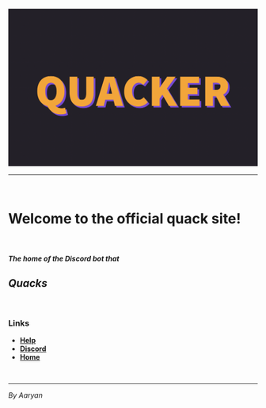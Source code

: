 ![alt](/quacker/reqs/quackerLogo.png)

---

&nbsp;

# **Welcome to the official quack site!**

&nbsp;

##### The home of the Discord bot that

## ***Quacks***

&nbsp;


### Links

- [**Help**](https://dehadeaaryan.github.io/quacker/help.html)
- [**Discord**](https://discord.gg/MsGWMYQZWC)
- [**Home**](https://dehadeaaryan.github.io)

&nbsp;

---
*By Aaryan*